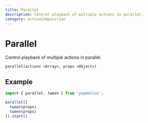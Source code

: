 ```yaml
---
title: Parallel
description: Control playback of multiple actions in parallel.
category: actionComposition
---
```


# Parallel

Control playback of multiple actions in parallel.

`parallel(actions <Array>, props <Object>)`

## Example

```javascript
import { parallel, tween } from 'popmotion';

parallel([
  tween(props),
  tween(props)
]).start()
```
